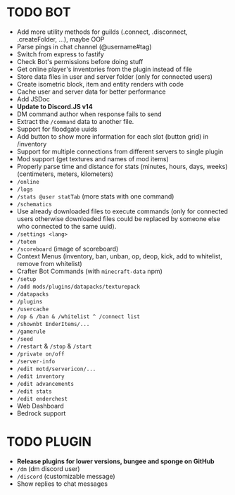 # TODO BOT

+ Add more utility methods for guilds (.connect, .disconnect, .createFolder, ...), maybe OOP
+ Parse pings in chat channel (@username#tag)
+ Switch from express to fastify
+ Check Bot's permissions before doing stuff
+ Get online player's inventories from the plugin instead of file
+ Store data files in user and server folder (only for connected users)
+ Create isometric block, item and entity renders with code
+ Cache user and server data for better performance
+ Add JSDoc
+ **Update to Discord.JS v14**
+ DM command author when response fails to send
+ Extract the `/command` data to another file.
+ Support for floodgate uuids
+ Add button to show more information for each slot (button grid) in /inventory
+ Support for multiple connections from different servers to single plugin
+ Mod support (get textures and names of mod items)
+ Properly parse time and distance for stats (minutes, hours, days, weeks) (centimeters, meters, kilometers)
+ `/online`
+ `/logs`
+ `/stats @user statTab` (more stats with one command)
+ `/schematics`
+ Use already downloaded files to execute commands (only for connected users otherwise downloaded files could be replaced by someone else who connected to the same uuid).
+ `/settings <lang>`
+ `/totem`
+ `/scoreboard` (image of scoreboard)
+ Context Menus (inventory, ban, unban, op, deop, kick, add to whitelist, remove from whitelist)
+ Crafter Bot Commands (with `minecraft-data` npm)
+ `/setup`
+ `/add mods/plugins/datapacks/texturepack`
+ `/datapacks`
+ `/plugins`
+ `/usercache`
+ `/op & /ban & /whitelist ^ /connect list`
+ `/shownbt EnderItems/...`
+ `/gamerule`
+ `/seed`
+ `/restart` & `/stop` & `/start`
+ `/private on/off`
+ `/server-info`
+ `/edit motd/servericon/...`
+ `/edit inventory`
+ `/edit advancements`
+ `/edit stats`
+ `/edit enderchest`
+ Web Dashboard
+ Bedrock support

# TODO PLUGIN
+ **Release plugins for lower versions, bungee and sponge on GitHub**
+ `/dm` (dm discord user)
+ `/discord` (customizable message)
+ Show replies to chat messages